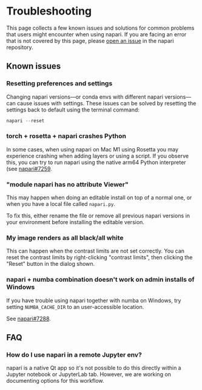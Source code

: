 # Troubleshooting

This page collects a few known issues and solutions for common problems that users might encounter when using napari.
If you are facing an error that is not covered by this page, please
[open an issue](https://github.com/napari/napari/issues/new) in the napari repository.

## Known issues

### Resetting preferences and settings

Changing napari versions—or conda envs with different napari versions—can cause issues with settings. These issues can
be solved by resetting the settings back to default using the terminal command:

```python
napari --reset
```

### torch + rosetta + napari crashes Python

In some cases, when using napari on Mac M1 using Rosetta you may experience crashing when adding layers or using a script.
If you observe this, you can try to run napari using the native arm64 Python interpreter (see [napari#7259](https://github.com/napari/napari/issues/7259).

### "module napari has no attribute Viewer"

This may happen when doing an editable install on top of a normal one, or when you have a local file called `napari.py`.

To fix this, either rename the file or remove all previous napari versions in your environment before installing the editable version.

### My image renders as all black/all white

This can happen when the contrast limits are not set correctly. You can reset the contrast limits by right-clicking "contrast limits", then clicking the "Reset" button in the dialog shown.

### napari + numba combination doesn't work on admin installs of Windows

If you have trouble using napari together with numba on Windows, try setting `NUMBA_CACHE_DIR` to an user-accessible location.

See [napari#7288](https://github.com/napari/napari/issues/7288).

## FAQ

### How do I use napari in a remote Jupyter env?

napari is a native Qt app so it's not possible to do this directly within a Jupyter notebook or JupyterLab tab. However, we are working on documenting options for this workflow.
